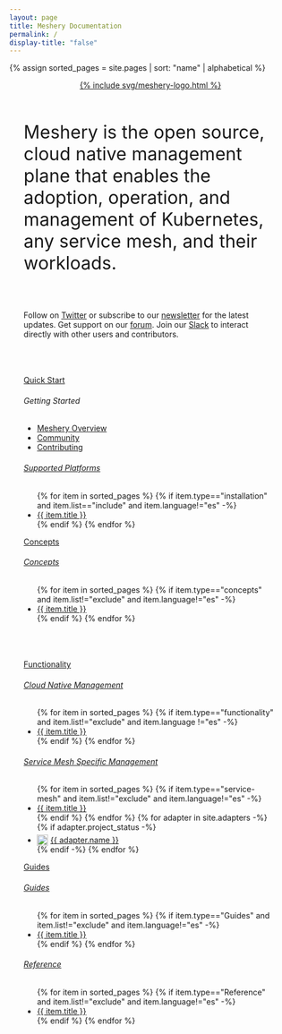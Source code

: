 ```yaml
---
layout: page
title: Meshery Documentation
permalink: /
display-title: "false"
---
```


{% assign sorted_pages = site.pages | sort: "name" | alphabetical %}

<div style="display: block; text-align: center; margin-bottom: 30px;">
     <a href="https://layer5.io/meshery" class="svg-lg">
        {% include svg/meshery-logo.html %}
    </a>
</div>
<p style="margin:auto;padding:1.6rem;font-size: 2rem;">Meshery is the open source, cloud native management plane that enables the adoption, operation, and management of Kubernetes, any service mesh, and their workloads.</p>

<p style="padding:1.6rem;">Follow on <a href="https://twitter.com/mesheryio">Twitter</a> or subscribe to our <a href="https://meshery.io/subscribe">newsletter</a> for the latest updates. Get support on our <a href="https://discuss.layer5.io">forum</a>. Join our <a href="https://slack.layer5.io">Slack</a> to interact directly with other users and contributors.</p>

<div class="flex flex-col--2"  style="text-align: left; padding:1.6rem ;--col-gap:1rem">
  <!-- QUICK START -->
  <div class="section">
    <a href="{{ site.baseurl }}/installation/quick-start">
        <div class="btn-primary">Quick&nbsp;Start</div>
    </a>
    <h6>Getting Started</h6>
    <ul>
        <li><a href="{{ site.baseurl }}/getting-started/overview">Meshery Overview</a></li>
        <li><a href="{{ site.baseurl }}/project/community">Community</a></li>
        <li><a href="{{ site.baseurl }}/project/contributing">Contributing</a></li> 
    </ul>
    <h6><a href="{{ site.baseurl }}/installation/platforms" class="text-black section-title">Supported Platforms</a></h6>
    <ul>
        {% for item in sorted_pages %}
        {% if item.type=="installation" and item.list=="include" and item.language!="es"  -%}
          <li><a href="{{ site.baseurl }}{{ item.url }}">{{ item.title }}</a>
          </li>
          {% endif %}
        {% endfor %}
      </ul>
  </div>
  
  <!-- CONCEPTS -->
  <div class="section">
    <a href="{{ site.baseurl }}/concepts">
        <div class="btn-primary">Concepts</div>
    </a>
    <h6><a href="{{ site.baseurl }}/concepts" class="text-black section-title">Concepts</a></h6>
    <ul>
      {% for item in sorted_pages %}
      {% if item.type=="concepts" and item.list!="exclude" and item.language!="es" -%}
        <li><a href="{{ site.baseurl }}{{ item.url }}">{{ item.title }}</a>
        </li>
        {% endif %}
      {% endfor %}
    </ul>
  </div>

</div>
<div class="flex flex-col--2"  style="text-align: left; padding:1.6rem ;--col-gap:1rem">

  <!-- FUNCTIONALITY -->
  <div class="section">
    <a href="{{ site.baseurl }}/functionality">
        <div class="btn-primary">Functionality</div>
    </a>
    <h6><a href="{{ site.baseurl }}/functionality" class="text-black section-title">Cloud Native Management</a></h6>
    <ul>
      {% for item in sorted_pages %}
      {% if item.type=="functionality" and item.list!="exclude" and item.language !="es" -%}
        <li><a href="{{ site.baseurl }}{{ item.url }}">{{ item.title }}</a>
        </li>
        {% endif %}
      {% endfor %}
    </ul>
    <h6><a href="{{ site.baseurl }}/service-meshes" class="text-black section-title">Service Mesh Specific Management</a></h6>
    <ul>
      {% for item in sorted_pages %}
      {% if item.type=="service-mesh" and item.list!="exclude" and item.language!="es"  -%}
        <li><a href="{{ site.baseurl }}{{ item.url }}">{{ item.title }}</a>
        </li>
        {% endif %}
      {% endfor %}
      {% for adapter in site.adapters -%}
      {% if adapter.project_status -%}
        <li><img src="{{ adapter.image }}" style="width:20px;height:20px; transform:translateY(5px)"/> <a href="{{ site.baseurl }}{{ adapter.url }}">{{ adapter.name }}</a></li>
      {% endif -%}
      {% endfor %}
    </ul>
  </div>

  <!-- GUIDES -->
  <div class="section">
    <a href="{{ site.baseurl }}/guides">
        <div class="btn-primary">Guides</div>
    </a>
    <h6><a href="{{ site.baseurl }}/guides" class="text-black section-title">Guides</a></h6>
    <ul>
      {% for item in sorted_pages %}
      {% if item.type=="Guides" and item.list!="exclude"  and item.language!="es" -%}
        <li><a href="{{ site.baseurl }}{{ item.url }}">{{ item.title }}</a>
        </li>
        {% endif %}
      {% endfor %}
    </ul>
    <h6><a href="{{ site.baseurl }}/reference" class="text-black section-title">Reference</a></h6>
    <ul>
        {% for item in sorted_pages %}
        {% if item.type=="Reference" and item.list!="exclude"  and item.language!="es"  -%}
          <li><a href="{{ site.baseurl }}{{ item.url }}">{{ item.title }}</a>
          </li>
          {% endif %}
        {% endfor %}
      </ul>
  </div>

</div>

<!-- <div style="text-align:center;padding:0;margin:0;">
<img src="https://layer5.io/assets/images/meshery/meshery-logo-shadow-light-white-text-side.svg" width="60%" />
<h1>Documentation</h1>
</div> -->

